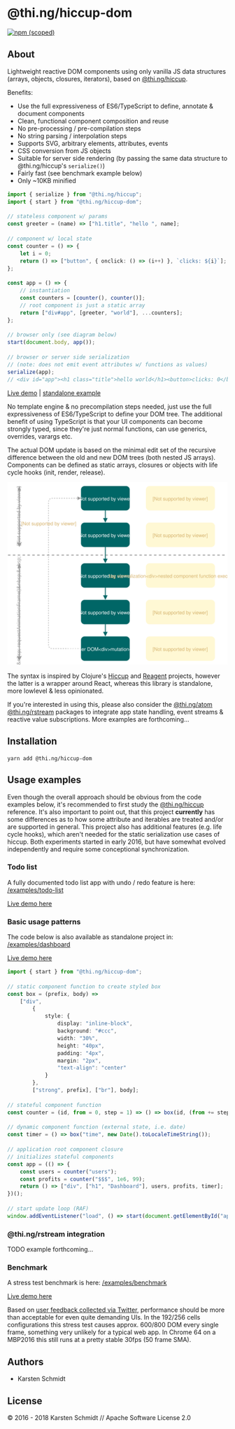 # @thi.ng/hiccup-dom

[![npm (scoped)](https://img.shields.io/npm/v/@thi.ng/hiccup-dom.svg)](https://www.npmjs.com/package/@thi.ng/hiccup-dom)

## About

Lightweight reactive DOM components using only vanilla JS data structures
(arrays, objects, closures, iterators), based on
[@thi.ng/hiccup](https://github.com/thi-ng/umbrella/tree/master/packages/hiccup).

Benefits:

- Use the full expressiveness of ES6/TypeScript to define, annotate & document components
- Clean, functional component composition and reuse
- No pre-processing / pre-compilation steps
- No string parsing / interpolation steps
- Supports SVG, arbitrary elements, attributes, events
- CSS conversion from JS objects
- Suitable for server side rendering (by passing the same data structure to @thi.ng/hiccup's `serialize()`)
- Fairly fast (see benchmark example below)
- Only ~10KB minified

```typescript
import { serialize } from "@thi.ng/hiccup";
import { start } from "@thi.ng/hiccup-dom";

// stateless component w/ params
const greeter = (name) => ["h1.title", "hello ", name];

// component w/ local state
const counter = () => {
    let i = 0;
    return () => ["button", { onclick: () => (i++) }, `clicks: ${i}`];
};

const app = () => {
    // instantiation
    const counters = [counter(), counter()];
    // root component is just a static array
    return ["div#app", [greeter, "world"], ...counters];
};

// browser only (see diagram below)
start(document.body, app());

// browser or server side serialization
// (note: does not emit event attributes w/ functions as values)
serialize(app);
// <div id="app"><h1 class="title">hello world</h1><button>clicks: 0</button><button>clicks: 0</button></div>
```

[Live demo](http://demo.thi.ng/umbrella/hiccup-dom/basics/) | [standalone example](../../examples/hdom-basics)

No template engine & no precompilation steps needed, just use the full
expressiveness of ES6/TypeScript to define your DOM tree. The additional
benefit of using TypeScript is that your UI components can become strongly
typed, since they're just normal functions, can use generics, overrides,
varargs etc.

The actual DOM update is based on the minimal edit set of the recursive
difference between the old and new DOM trees (both nested JS arrays).
Components can be defined as static arrays, closures or objects with life cycle
hooks (init, render, release).

![hdom dataflow](../../assets/hdom-dataflow.svg)

The syntax is inspired by Clojure's
[Hiccup](https://github.com/weavejester/hiccup) and
[Reagent](http://reagent-project.github.io/) projects, however the latter is a
wrapper around React, whereas this library is standalone, more lowlevel &
less opinionated.

If you're interested in using this, please also consider the
[@thi.ng/atom](https://github.com/thi-ng/umbrella/tree/master/packages/atom)
[@thi.ng/rstream](https://github.com/thi-ng/umbrella/tree/master/packages/rstream)
packages to integrate app state handling, event streams & reactive value
subscriptions. More examples are forthcoming...

## Installation

```
yarn add @thi.ng/hiccup-dom
```

## Usage examples

Even though the overall approach should be obvious from the code examples
below, it's recommended to first study the
[@thi.ng/hiccup](https://github.com/thi-ng/umbrella/tree/master/packages/hiccup)
reference. It's also important to point out, that this project **currently**
has some differences as to how some attribute and iterables are treated and/or
are supported in general. This project also has additional features (e.g. life
cycle hooks), which aren't needed for the static serialization use cases of
hiccup. Both experiments started in early 2016, but have somewhat evolved
independently and require some conceptional synchronization.

### Todo list

A fully documented todo list app with undo / redo feature is here: [/examples/todo-list](https://github.com/thi-ng/umbrella/tree/master/examples/todo-list)

[Live demo here](http://demo.thi.ng/umbrella/hiccup-dom/todo-list/)

### Basic usage patterns

The code below is also available as standalone project in: [/examples/dashboard](https://github.com/thi-ng/umbrella/tree/master/examples/dashboard)

[Live demo here](http://demo.thi.ng/umbrella/hiccup-dom/dashboard/)

```typescript
import { start } from "@thi.ng/hiccup-dom";

// static component function to create styled box
const box = (prefix, body) =>
    ["div",
        {
            style: {
                display: "inline-block",
                background: "#ccc",
                width: "30%",
                height: "40px",
                padding: "4px",
                margin: "2px",
                "text-align": "center"
            }
        },
        ["strong", prefix], ["br"], body];

// stateful component function
const counter = (id, from = 0, step = 1) => () => box(id, (from += step).toLocaleString());

// dynamic component function (external state, i.e. date)
const timer = () => box("time", new Date().toLocaleTimeString());

// application root component closure
// initializes stateful components
const app = (() => {
    const users = counter("users");
    const profits = counter("$$$", 1e6, 99);
    return () => ["div", ["h1", "Dashboard"], users, profits, timer];
})();

// start update loop (RAF)
window.addEventListener("load", () => start(document.getElementById("app"), app));
```

### @thi.ng/rstream integration

TODO example forthcoming...

### Benchmark

A stress test benchmark is here: [/examples/benchmark](https://github.com/thi-ng/umbrella/tree/master/examples/hdom-benchmark)

[Live demo here](http://demo.thi.ng/umbrella/hiccup-dom/benchmark/)

Based on [user feedback collected via
Twitter](https://twitter.com/toxi/status/959246871339454464), performance
should be more than acceptable for even quite demanding UIs. In the 192/256
cells configurations this stress test causes approx. 600/800 DOM every single
frame, something very unlikely for a typical web app. In Chrome 64 on a MBP2016
this still runs at a pretty stable 30fps (50 frame SMA).

## Authors

- Karsten Schmidt

## License

&copy; 2016 - 2018 Karsten Schmidt // Apache Software License 2.0
